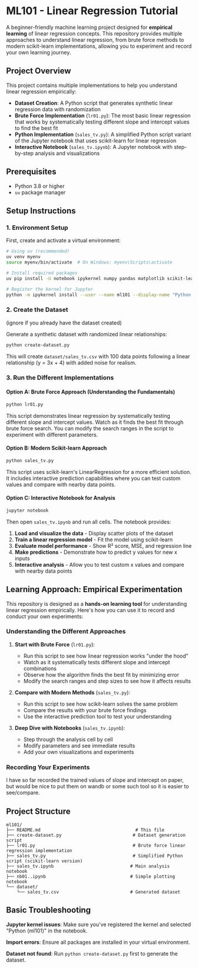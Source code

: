 # ML101 - Linear Regression Tutorial

A beginner-friendly machine learning project designed for **empirical learning** of linear regression concepts. This repository provides multiple approaches to understand linear regression, from brute force methods to modern scikit-learn implementations, allowing you to experiment and record your own learning journey.

## Project Overview

This project contains multiple implementations to help you understand linear regression empirically:

- **Dataset Creation**: A Python script that generates synthetic linear regression data with randomization
- **Brute Force Implementation** (`lr01.py`): The most basic linear regression that works by systematically testing different slope and intercept values to find the best fit
- **Python Implementation** (`sales_tv.py`): A simplified Python script variant of the Jupyter notebook that uses scikit-learn for linear regression
- **Interactive Notebook** (`sales_tv.ipynb`): A Jupyter notebook with step-by-step analysis and visualizations

## Prerequisites

- Python 3.8 or higher
- `uv` package manager

## Setup Instructions

### 1. Environment Setup

First, create and activate a virtual environment:

```bash
# Using uv (recommended)
uv venv myenv
source myenv/bin/activate  # On Windows: myenv\Scripts\activate

# Install required packages
uv pip install -U notebook ipykernel numpy pandas matplotlib scikit-learn

# Register the kernel for Jupyter
python -m ipykernel install --user --name ml101 --display-name "Python (ml101)"
```

### 2. Create the Dataset
(ignore if you already have the dataset created)

Generate a synthetic dataset with randomized linear relationships:

```bash
python create-dataset.py
```

This will create `dataset/sales_tv.csv` with 100 data points following a linear relationship (y = 3x + 4) with added noise for realism.

### 3. Run the Different Implementations

#### Option A: Brute Force Approach (Understanding the Fundamentals)
```bash
python lr01.py
```
This script demonstrates linear regression by systematically testing different slope and intercept values. Watch as it finds the best fit through brute force search. You can modify the search ranges in the script to experiment with different parameters.

#### Option B: Modern Scikit-learn Approach
```bash
python sales_tv.py
```
This script uses scikit-learn's LinearRegression for a more efficient solution. It includes interactive prediction capabilities where you can test custom values and compare with nearby data points.

#### Option C: Interactive Notebook for Analysis
```bash
jupyter notebook
```
Then open `sales_tv.ipynb` and run all cells. The notebook provides:

1. **Load and visualize the data** - Display scatter plots of the dataset
2. **Train a linear regression model** - Fit the model using scikit-learn
3. **Evaluate model performance** - Show R² score, MSE, and regression line
4. **Make predictions** - Demonstrate how to predict y values for new x inputs
5. **Interactive analysis** - Allow you to test custom x values and compare with nearby data points

## Learning Approach: Empirical Experimentation

This repository is designed as a **hands-on learning tool** for understanding linear regression empirically. Here's how you can use it to record and conduct your own experiments:

### Understanding the Different Approaches

1. **Start with Brute Force** (`lr01.py`):
   - Run this script to see how linear regression works "under the hood"
   - Watch as it systematically tests different slope and intercept combinations
   - Observe how the algorithm finds the best fit by minimizing error
   - Modify the search ranges and step sizes to see how it affects results

2. **Compare with Modern Methods** (`sales_tv.py`):
   - Run this script to see how scikit-learn solves the same problem
   - Compare the results with your brute force findings
   - Use the interactive prediction tool to test your understanding

3. **Deep Dive with Notebooks** (`sales_tv.ipynb`):
   - Step through the analysis cell by cell
   - Modify parameters and see immediate results
   - Add your own visualizations and experiments

### Recording Your Experiments

I have so far recorded the trained values of slope and intercept on paper, but would be nice to put them on wandb or some such tool so it is easier to see/compare. 

## Project Structure

```
ml101/
├── README.md                                    # This file
├── create-dataset.py                           # Dataset generation script
├── lr01.py                                     # Brute force linear regression implementation
├── sales_tv.py                                 # Simplified Python script (scikit-learn version)
├── sales_tv.ipynb                             # Main analysis notebook
├── nb01..ipynb                                # Simple plotting notebook
└── dataset/
    └── sales_tv.csv                           # Generated dataset
```



## Basic Troubleshooting

**Jupyter kernel issues**: Make sure you've registered the kernel and selected "Python (ml101)" in the notebook.

**Import errors**: Ensure all packages are installed in your virtual environment.

**Dataset not found**: Run `python create-dataset.py` first to generate the dataset.
